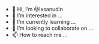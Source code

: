 - 👋 Hi, I’m @Ixsanudin
- 👀 I’m interested in ...
- 🌱 I’m currently learning ...
- 💞️ I’m looking to collaborate on ...
- 📫 How to reach me ...

<!---
Ixsanudin/Ixsanudin is a ✨ special ✨ repository because its `README.md` (this file) appears on your GitHub profile.
You can click the Preview link to take a look at your changes.
--->
